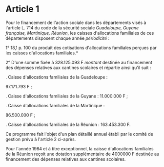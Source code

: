 # Article 1

Pour le financement de l'action sociale dans les départements visés à l'article L. 714 du code de la sécurité sociale *Guadeloupe, Guyane française, Martinique, Réunion*, les caisses d'allocations familiales de ces départements disposent chaque année *périodicité* :

1° 18,1 p. 100 du produit des cotisations d'allocations familiales perçues par les caisses d'allocations familiales.*

2° D'une somme fixée à 328.125.093 F *montant* destinée au financement des dépenses relatives aux cantines scolaires et répartie ainsi qu'il suit :

. Caisse d'allocations familiales de la Guadeloupe :

67.171.793 F ;

. Caisse d'allocations familiales de la Guyane : 11.000.000 F ;

. Caisse d'allocations familiales de la Martinique :

86.500.000 F ;

. Caisse d'allocations familiales de la Réunion : 163.453.300 F.

Ce programme fait l'objet d'un plan détaillé annuel établi par le comité de gestion prévu à l'article 2 ci-après.

Pour l'année 1984 et à titre exceptionnel, la caisse d'allocations familiales de la Réunion reçoit une dotation supplémentaire de 4000000 F destinée au financement des dépenses relatives aux cantines scolaires.
